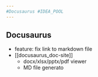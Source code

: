 ```yaml
---
#Docusaurus #IDEA_POOL
---
```


## Docusaurus

- feature: fix link to markdown file
- [[docusaurus_doc-site]]
  - docx/xlsx/pptx/pdf viewer
  - MD file generato
